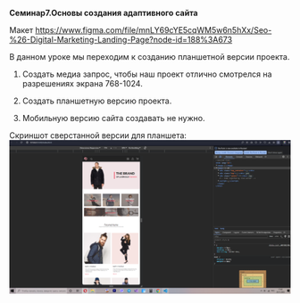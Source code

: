 **Семинар7.Основы создания адаптивного сайта**

Макет https://www.figma.com/file/mnLY69cYE5cqWM5w6n5hXx/Seo-%26-Digital-Marketing-Landing-Page?node-id=188%3A673

В данном уроке мы переходим к созданию планшетной версии проекта.

1. Создать медиа запрос, чтобы наш проект отлично смотрелся на разрешениях экрана 768-1024.

2. Создать планшетную версию проекта.

3. Мобильную версию сайта создавать не нужно.

Скриншот сверстанной версии для планшета:
![Screen](https://github.com/Gregorian1489/HTML_CSS/blob/main/Seminar7/img/screen.png)
